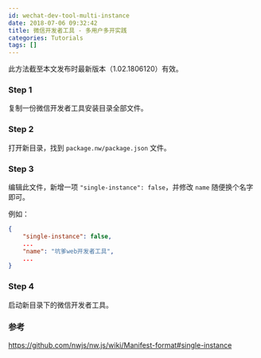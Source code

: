 ```yaml
---
id: wechat-dev-tool-multi-instance
date: 2018-07-06 09:32:42
title: 微信开发者工具 - 多用户多开实践
categories: Tutorials
tags: []
---
```


此方法截至本文发布时最新版本（1.02.1806120）有效。

### Step 1

复制一份微信开发者工具安装目录全部文件。

### Step 2

打开新目录，找到 `package.nw/package.json` 文件。

### Step 3

编辑此文件，新增一项 `"single-instance": false`，并修改 `name` 随便换个名字即可。

例如：

```json
{
    "single-instance": false,
    ...
    "name": "坑爹web开发者工具",
    ...
}
```

### Step 4

启动新目录下的微信开发者工具。

### 参考

<https://github.com/nwjs/nw.js/wiki/Manifest-format#single-instance>
